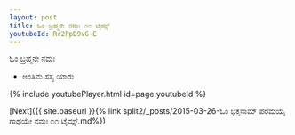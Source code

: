 ```yaml
---
layout: post
title: ಓಂ ಬ್ರಹ್ಮನೇ ನಮಃ ೧೧ ಟೈಮ್ಸ್
youtubeId: Rr2PpD9vG-E
---
```

 
 
 ಓಂ ಬ್ರಹ್ಮನೇ ನಮಃ  
 
 -  ಅಂತಿಮ ಸತ್ಯ ಯಾರು 
 
  
 
  
 
 
 
 
 
 


{% include youtubePlayer.html id=page.youtubeId %}
 
[Next]({{ site.baseurl }}{% link  split2/_posts/2015-03-26-ಓಂ ಭಕ್ತನಾಮ್ ಪರಮಯೈ ಗಾಥಯೇ ನಮಃ ೧೧ ಟೈಮ್ಸ್.md%})
 
